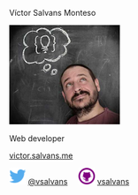 
Víctor Salvans Monteso

<img src="resources/images/me2-color.jpg" width="200">

Web developer

[victor.salvans.me](http://victor.salvans.me)

<img src="resources/images/twitter.png" width="30" style="border:none; background-color: transparent; margin: 0; padding: 0; display: inline;"> [@vsalvans](https://twitter.com/vsalvans)&nbsp;&nbsp;&nbsp;&nbsp;
<img src="resources/images/github.png" width="30" style="border:none; background-color: transparent; margin: 0; padding: 0; display: inline;"> [vsalvans](https://github.com/vsalvans)
